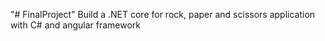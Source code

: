 "# FinalProject" 
Build a .NET core for rock, paper and scissors application with C# and angular framework
